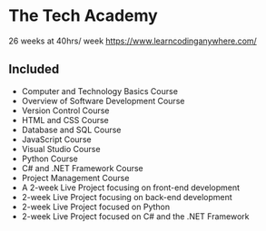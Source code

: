 # The Tech Academy

26 weeks at 40hrs/ week
https://www.learncodinganywhere.com/

## Included
- Computer and Technology Basics Course
- Overview of Software Development Course
- Version Control Course
- HTML and CSS Course
- Database and SQL Course
- JavaScript Course
- Visual Studio Course
- Python Course
- C# and .NET Framework Course
- Project Management Course
- A 2-week Live Project focusing on front-end development
- 2-week Live Project focusing on back-end development
- 2-week Live Project focused on Python
- 2-week Live Project focused on C# and the .NET Framework


